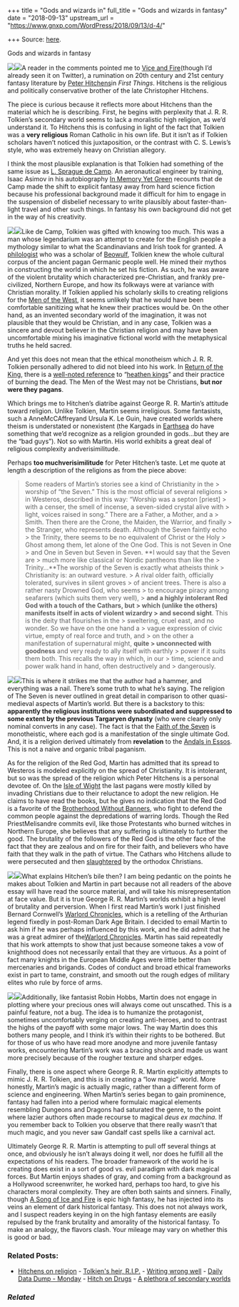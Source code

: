 +++
title = "Gods and wizards in"
full_title = "Gods and wizards in fantasy"
date = "2018-09-13"
upstream_url = "https://www.gnxp.com/WordPress/2018/09/13/d-4/"

+++
Source: [here](https://www.gnxp.com/WordPress/2018/09/13/d-4/).

Gods and wizards in fantasy

[![](https://i0.wp.com/www.gnxp.com/WordPress/wp-content/uploads/2018/09/5box.jpg?resize=252%2C234&ssl=1)![](https://i0.wp.com/www.gnxp.com/WordPress/wp-content/uploads/2018/09/5box.jpg?resize=252%2C234&ssl=1)](https://www.amazon.com/exec/obidos/ASIN/B00957T6X6/geneexpressio-20/ref=as_at/?imprToken=1syz3Y1wY1s0pH8PG4m9Jw&slotNum=41&creativeASIN=0878933085&linkCode=w61&imprToken=QiG2bf7fc5-czG6VLZ9cSg&slotNum=164)A reader in the comments pointed me to [Vice and Fire](https://www.firstthings.com/article/2018/10/vice-and-fire)(though I’d already seen it on Twitter), a rumination on 20th century and 21st century fantasy literature by [Peter Hitchens](https://en.wikipedia.org/wiki/Peter_Hitchens)in *First Things*. Hitchens is the religious and politically conservative brother of the late Christopher Hitchens.

The piece is curious because it reflects more about Hitchens than the material which he is describing. First, he begins with perplexity that J. R. R. Tolkien’s secondary world seems to lack a moralistic high religion, as we’d understand it. To Hitchens this is confusing in light of the fact that Tolkien was a **very religious** Roman Catholic in his own life. But it isn’t as if Tolkien scholars haven’t noticed this juxtaposition, or the contrast with C. S. Lewis’s style, who was extremely heavy on Christian allegory.

I think the most plausible explanation is that Tolkien had something of the same issue as [L. Sprague de Camp](https://en.wikipedia.org/wiki/L._Sprague_de_Camp). An aeronautical engineer by training, Isaac Asimov in his autobiography [In Memory Yet Green](https://www.amazon.com/exec/obidos/ASIN/0380754320/geneexpressio-20/ref=as_at/?imprToken=PrzbE9T0J6RmMRvvPKEfWQ&slotNum=41&creativeASIN=0878933085&linkCode=w61&imprToken=QiG2bf7fc5-czG6VLZ9cSg&slotNum=164) recounts that de Camp made the shift to explicit fantasy away from hard science fiction because his professional background made it difficult for him to engage in the suspension of disbelief necessary to write plausibly about faster-than-light travel and other such things. In fantasy his own background did not get in the way of his creativity.

[![](https://i0.wp.com/www.gnxp.com/WordPress/wp-content/uploads/2018/07/silm.jpeg?resize=186%2C271&ssl=1)![](https://i0.wp.com/www.gnxp.com/WordPress/wp-content/uploads/2018/07/silm.jpeg?resize=186%2C271&ssl=1)](https://www.amazon.com/exec/obidos/ASIN/B004L9MFAY/geneexpressio-20/ref=as_at/?imprToken=PrzbE9T0J6RmMRvvPKEfWQ&slotNum=41&creativeASIN=0878933085&linkCode=w61&imprToken=QiG2bf7fc5-czG6VLZ9cSg&slotNum=164)Like de Camp, Tolkien was gifted with knowing too much. This was a man whose legendarium was an attempt to create for the English people a mythology similar to what the Scandinavians and Irish took for granted. A [philologist](https://en.wikipedia.org/wiki/J._R._R._Tolkien#Linguistic_career) who was a scholar of [Beowulf](https://en.wikipedia.org/wiki/Beowulf), Tolkien knew the whole cultural corpus of the ancient pagan Germanic people well. He mined their mythos in constructing the world in which he set his fiction. As such, he was aware of the violent brutality which characterized pre-Christian, and frankly pre-civilized, Northern Europe, and how its folkways were at variance with Christian morality. If Tolkien applied his scholarly skills to creating religions for the [Men of the West](https://en.wikipedia.org/wiki/D%C3%BAnedain), it seems unlikely that he would have been comfortable sanitizing what he knew their practices would be. On the other hand, as an invented secondary world of the imagination, it was not plausible that they would be Christian, and in any case, Tolkien was a sincere and devout believer in the Christian religion and may have been uncomfortable mixing his imaginative fictional world with the metaphysical truths he held sacred.

And yet this does not mean that the ethical monotheism which J. R. R. Tolkien personally adhered to did not bleed into his work. In [Return of the King](https://www.amazon.com/exec/obidos/ASIN/B009NOT66S/geneexpressio-20/ref=as_at/?imprToken=1syz3Y1wY1s0pH8PG4m9Jw&slotNum=41&creativeASIN=0878933085&linkCode=w61&imprToken=QiG2bf7fc5-czG6VLZ9cSg&slotNum=164), there is a [well-noted reference](https://alasnotme.blogspot.com/2016/02/we-will-burn-like-heathen-kings-before.html) to “[heathen kings](https://youtu.be/CR-RbU-KB6c?t=1m58s)” and their practice of burning the dead. The Men of the West may not be Christians, **but nor were they pagans**.

Which brings me to Hitchen’s diatribe against George R. R. Martin’s attitude toward religion. Unlike Tolkien, Martin seems irreligious. Some fantasists, such a AnneMcCAffreyand Ursula K. Le Guin, have created worlds where theism is understated or nonexistent (the Kargads in [Earthsea](https://www.amazon.com/exec/obidos/ASIN/B008T9L6AM/geneexpressio-20/ref=as_at/?imprToken=PrzbE9T0J6RmMRvvPKEfWQ&slotNum=41&creativeASIN=0878933085&linkCode=w61&imprToken=QiG2bf7fc5-czG6VLZ9cSg&slotNum=164) do have something that we’d recognize as a religion grounded in gods…but they are the “bad guys”). Not so with Martin. His world exhibits a great deal of religious complexity andverisimilitude.

Perhaps **too muchverisimilitude** for Peter Hitchen’s taste. Let me quote at length a description of the religions as from the piece above:

> Some readers of Martin’s stories see a kind of Christianity in the > worship of “the Seven.” This is the most official of several religions > in ­Westeros, described in this way: “Worship was a septon \[priest\] > with a censer, the smell of incense, a seven-sided crystal alive with > light, voices raised in song.” There are a Father, a Mother, and a > Smith. Then there are the Crone, the Maiden, the ­Warrior, and finally > the Stranger, who ­represents death. Although the Seven faintly echo > the Trinity, there seems to be no equivalent of Christ or the Holy > Ghost among them, let alone of the One God. This is not Seven in One > and One in Seven but Seven in Seven. **I would say that the Seven are > much more like classical or Nordic pantheons than like the > Trinity…**The worship of the Seven is exactly what atheists think > Christianity is: an outward vesture. >
> A rival older faith, officially tolerated, survives in silent groves > of ancient trees. There is also a rather nasty Drowned God, who seems > to encourage piracy among seafarers (which suits them very well), > **and a highly intolerant Red God with a touch of the Cathars, but > which (unlike the others) manifests itself in acts of violent wizardry > and second sight**. This is the deity that flourishes in the > sweltering, cruel east, and no wonder. So we have on the one hand a > vague expression of civic virtue, empty of real force and truth, and > on the other a manifestation of supernatural might, **quite > unconnected with goodness** and very ready to ally itself with earthly > power if it suits them both. This recalls the way in which, in our > time, science and power walk hand in hand, often destructively and > dangerously.

[![](https://i0.wp.com/www.gnxp.com/WordPress/wp-content/uploads/2017/07/worldOfIceAndFire.jpeg?resize=195%2C258&ssl=1)![](https://i0.wp.com/www.gnxp.com/WordPress/wp-content/uploads/2017/07/worldOfIceAndFire.jpeg?resize=195%2C258&ssl=1)](https://www.amazon.com/exec/obidos/ASIN/B00EGMGGVK/geneexpressio-20/ref=as_at/?imprToken=PrzbE9T0J6RmMRvvPKEfWQ&slotNum=41&creativeASIN=0878933085&linkCode=w61&imprToken=QiG2bf7fc5-czG6VLZ9cSg&slotNum=164)This is where it strikes me that the author had a hammer, and everything was a nail. There’s some truth to what he’s saying. The religion of The Seven is never outlined in great detail in comparison to other quasi-medieval aspects of Martin’s world. But there is a backstory to this: **apparently the religious institutions were subordinated and suppressed to some extent by the previous Targaryen dynasty** (who were clearly only nominal converts in any case). The fact is that the [Faith of the Seven](https://awoiaf.westeros.org/index.php/Faith_of_the_Seven) is monotheistic, where each god is a manifestation of the single ultimate God. And, it is a religion derived ultimately from **revelation** to the [Andals in Essos](https://awoiaf.westeros.org/index.php/Andals). This is not a naive and organic tribal paganism.

As for the religion of the Red God, Martin has admitted that its spread to Westeros is modeled explicitly on the spread of Christianity. It is intolerant, but so was the spread of the religion which Peter Hitchens is a personal devotee of. On the [Isle of Wight](https://en.wikipedia.org/wiki/Wihtwara#Jutish_history) the last pagans were mostly killed by invading Christians due to their reluctance to adopt the new religion. He claims to have read the books, but he gives no indication that the Red God is a favorite of the [Brotherhood Without Banners](https://awoiaf.westeros.org/index.php/Brotherhood_without_banners), who fight to defend the common people against the depredations of warring lords. Though the Red PriestMelisandre commits evil, like those Protestants who burned witches in Northern Europe, she believes that any suffering is ultimately to further the good. The brutality of the followers of the Red God is the other face of the fact that they are zealous and on fire for their faith, and believers who have faith that they walk in the path of virtue. The Cathars who Hitchens allude to were persecuted and then [slaughtered](https://en.wikipedia.org/wiki/Caedite_eos._Novit_enim_Dominus_qui_sunt_eius.) by the orthodox Christians.

[![](https://i0.wp.com/www.gnxp.com/WordPress/wp-content/uploads/2018/09/513AYVBnPCL._SX260_.jpg?resize=260%2C269&ssl=1)![](https://i0.wp.com/www.gnxp.com/WordPress/wp-content/uploads/2018/09/513AYVBnPCL._SX260_.jpg?resize=260%2C269&ssl=1)](https://www.amazon.com/exec/obidos/ASIN/B015CLB7KI/geneexpressio-20/ref=as_at/?imprToken=PrzbE9T0J6RmMRvvPKEfWQ&slotNum=41&creativeASIN=0878933085&linkCode=w61&imprToken=QiG2bf7fc5-czG6VLZ9cSg&slotNum=164)What explains Hitchen’s bile then? I am being pedantic on the points he makes about Tolkien and Martin in part because not all readers of the above essay will have read the source material, and will take his misrepresentation at face value. But it is true George R. R. Martin’s worlds exhibit a high level of brutality and perversion. When I first read Martin’s work I just finished Bernard Cornwell’s [Warlord Chronicles](https://www.amazon.com/exec/obidos/ASIN/B015CLB7KI/geneexpressio-20/ref=as_at/?imprToken=PrzbE9T0J6RmMRvvPKEfWQ&slotNum=41&creativeASIN=0878933085&linkCode=w61&imprToken=QiG2bf7fc5-czG6VLZ9cSg&slotNum=164), which is a retelling of the Arthurian legend fixedly in post-Roman Dark Age Britain. I decided to email Martin to ask him if he was perhaps influenced by this work, and he did admit that he was a great admirer of the[Warlord Chronicles](https://www.amazon.com/exec/obidos/ASIN/B015CLB7KI/geneexpressio-20/ref=as_at/?imprToken=PrzbE9T0J6RmMRvvPKEfWQ&slotNum=41&creativeASIN=0878933085&linkCode=w61&imprToken=QiG2bf7fc5-czG6VLZ9cSg&slotNum=164). Martin has said repeatedly that his work attempts to show that just because someone takes a vow of knighthood does not necessarily entail that they are virtuous. As a point of fact many knights in the European Middle Ages were little better than mercenaries and brigands. Codes of conduct and broad ethical frameworks exist in part to tame, constraint, and smooth out the rough edges of military elites who rule by force of arms.

[![](https://i0.wp.com/www.gnxp.com/WordPress/wp-content/uploads/2018/09/asassinsapp.jpeg?resize=175%2C287&ssl=1)![](https://i0.wp.com/www.gnxp.com/WordPress/wp-content/uploads/2018/09/asassinsapp.jpeg?resize=175%2C287&ssl=1)](https://www.amazon.com/exec/obidos/ASIN/B000FBFMG6/geneexpressio-20/ref=as_at/?imprToken=9LFCCD3uw9AajItVuQ1GfQ&slotNum=41&creativeASIN=0878933085&linkCode=w61&imprToken=QiG2bf7fc5-czG6VLZ9cSg&slotNum=164)Additionally, like fantasist Robin Hobbs, Martin does not engage in plotting where your precious ones will always come out unscathed. This is a painful feature, not a bug. The idea is to humanize the protagonist, sometimes uncomfortably verging on creating anti-heroes, and to contrast the highs of the payoff with some major lows. The way Martin does this bothers many people, and I think it’s within their rights to be bothered. But for those of us who have read more anodyne and more juvenile fantasy works, encountering Martin’s work was a bracing shock and made us want more precisely because of the rougher texture and sharper edges.

Finally, there is one aspect where George R. R. Martin explicitly attempts to mimic J. R. R. Tolkien, and this is in creating a “low magic” world. More honestly, Martin’s magic is actually magic, rather than a different form of science and engineering. When Martin’s series began to gain prominence, fantasy had fallen into a period where formulaic magical elements resembling Dungeons and Dragons had saturated the genre, to the point where lazier authors often made recourse to magical *deus ex machina*. If you remember back to Tolkien you observe that there really wasn’t that much magic, and you never saw Gandalf cast spells like a carnival act.

Ultimately George R. R. Martin is attempting to pull off several things at once, and obviously he isn’t always doing it well, nor does he fulfill all the expectations of his readers. The broader framework of the world he is creating does exist in a sort of good vs. evil paradigm with dark magical forces. But Martin enjoys shades of gray, and coming from a background as a Hollywood screenwriter, he worked hard, perhaps too hard, to give his characters moral complexity. They are often both saints and sinners. Finally, though [A Song of Ice and Fire](https://www.amazon.com/exec/obidos/ASIN/B00957T6X6/geneexpressio-20/ref=as_at/?imprToken=1syz3Y1wY1s0pH8PG4m9Jw&slotNum=41&creativeASIN=0878933085&linkCode=w61&imprToken=QiG2bf7fc5-czG6VLZ9cSg&slotNum=164) is epic high fantasy, he has injected into its veins an element of dark historical fantasy. This does not not always work, and I suspect readers keying in on the high fantasy elements are easily repulsed by the frank brutality and amorality of the historical fantasy. To make an analogy, the flavors clash. Your mileage may vary on whether this is good or bad.

### Related Posts:

- [Hitchens on
  religion](https://www.gnxp.com/WordPress/2007/04/26/hitchens-on-religion/) - [Tolkien's heir,
  R.I.P.](https://www.gnxp.com/WordPress/2020/01/16/tolkiens-heir-r-i-p/) - [Writing wrong
  well](https://www.gnxp.com/WordPress/2014/02/11/writing-wrong-well/) - [Daily Data Dump -
  Monday](https://www.gnxp.com/WordPress/2010/10/04/daily-data-dump-monday-20/) - [Hitch on
  Drugs](https://www.gnxp.com/WordPress/2007/04/27/hitch-on-drugs/) - [A plethora of secondary
  worlds](https://www.gnxp.com/WordPress/2017/09/20/a-plethora-of-secondary-worlds/)

### *Related*

[](https://www.addtoany.com/add_to/facebook?linkurl=https%3A%2F%2Fwww.gnxp.com%2FWordPress%2F2018%2F09%2F13%2Fd-4%2F&linkname=Gods%20and%20wizards%20in%20fantasy "Facebook")[](https://www.addtoany.com/add_to/twitter?linkurl=https%3A%2F%2Fwww.gnxp.com%2FWordPress%2F2018%2F09%2F13%2Fd-4%2F&linkname=Gods%20and%20wizards%20in%20fantasy "Twitter")[](https://www.addtoany.com/add_to/email?linkurl=https%3A%2F%2Fwww.gnxp.com%2FWordPress%2F2018%2F09%2F13%2Fd-4%2F&linkname=Gods%20and%20wizards%20in%20fantasy "Email")[](https://www.addtoany.com/share)
